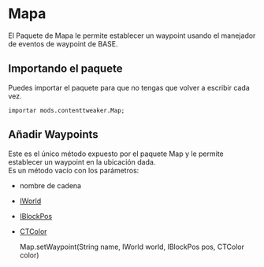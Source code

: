 # Mapa

El Paquete de Mapa le permite establecer un waypoint usando el manejador de eventos de waypoint de BASE.

## Importando el paquete

Puedes importar el paquete para que no tengas que volver a escribir cada vez.

    importar mods.contenttweaker.Map;
    

## Añadir Waypoints

Este es el único método expuesto por el paquete Map y le permite establecer un waypoint en la ubicación dada.  
Es un método vacío con los parámetros:

- nombre de cadena
- [IWorld](/Mods/ContentTweaker/Vanilla/Types/World/IWorld/)
- [IBlockPos](/Mods/ContentTweaker/Vanilla/Types/Block/IBlockPos/)
- [CTColor](/Mods/ContentTweaker/Vanilla/Types/Color/Color/)

    Map.setWaypoint(String name, IWorld world, IBlockPos pos, CTColor color)